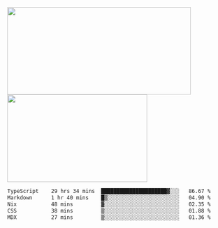 <a href="https://github.com/anuraghazra/github-readme-stats">
  <img height=200 width=420 align="center" src="https://github-readme-stats.vercel.app/api?username=airRnot1106&hide_title=true&show_icons=true&rank_icon=github" />
</a>
<a href="https://github.com/anuraghazra/convoychat">
  <img height=200 width=320 align="center" src="https://github-readme-stats.vercel.app/api/top-langs/?username=airRnot1106&hide_title=true&layout=compact&hide=html,css" />
</a>

<!--START_SECTION:waka-->

```txt
TypeScript    29 hrs 34 mins  █████████████████████▓░░░   86.67 %
Markdown      1 hr 40 mins    █▒░░░░░░░░░░░░░░░░░░░░░░░   04.90 %
Nix           48 mins         ▓░░░░░░░░░░░░░░░░░░░░░░░░   02.35 %
CSS           38 mins         ▒░░░░░░░░░░░░░░░░░░░░░░░░   01.88 %
MDX           27 mins         ▒░░░░░░░░░░░░░░░░░░░░░░░░   01.36 %
```

<!--END_SECTION:waka-->

